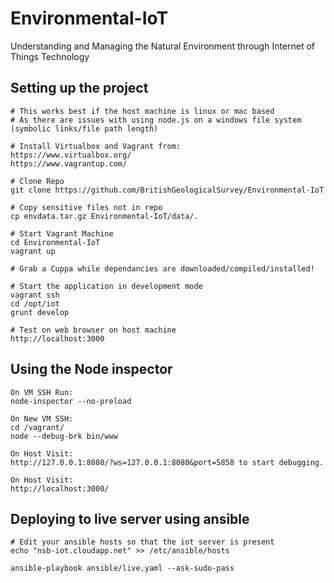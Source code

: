 # Environmental-IoT

Understanding and Managing the Natural Environment through Internet of Things Technology

## Setting up the project

    # This works best if the host machine is linux or mac based
    # As there are issues with using node.js on a windows file system (symbolic links/file path length)

    # Install Virtualbox and Vagrant from:
    https://www.virtualbox.org/
    https://www.vagrantup.com/

    # Clone Repo
    git clone https://github.com/BritishGeologicalSurvey/Environmental-IoT

    # Copy sensitive files not in repo
    cp envdata.tar.gz Environmental-IoT/data/.

    # Start Vagrant Machine
    cd Environmental-IoT
    vagrant up

    # Grab a Cuppa while dependancies are downloaded/compiled/installed!

    # Start the application in development mode
    vagrant ssh
    cd /opt/iot
    grunt develop

    # Test on web browser on host machine
    http://localhost:3000

## Using the Node inspector

    On VM SSH Run:
    node-inspector --no-preload

    On New VM SSH:
    cd /vagrant/
    node --debug-brk bin/www

    On Host Visit:
    http://127.0.0.1:8080/?ws=127.0.0.1:8080&port=5858 to start debugging.

    On Host Visit:
    http://localhost:3000/

## Deploying to live server using ansible

    # Edit your ansible hosts so that the iot server is present
    echo "nsb-iot.cloudapp.net" >> /etc/ansible/hosts
    
    ansible-playbook ansible/live.yaml --ask-sudo-pass